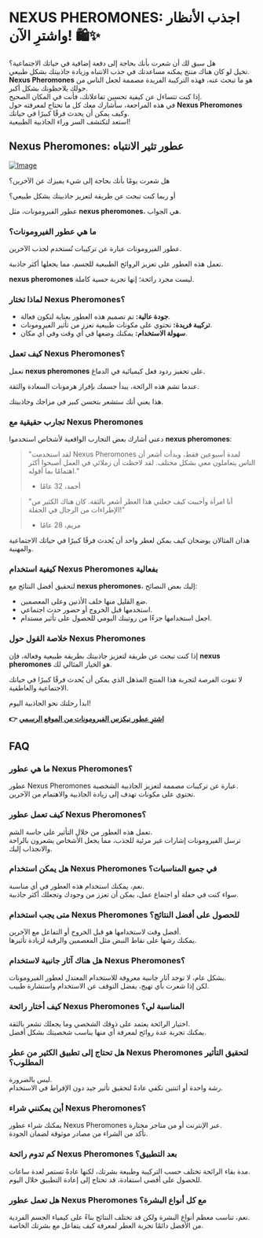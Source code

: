 # NEXUS PHEROMONES: اجذب الأنظار واشترِ الآن! 🛍️✨

هل سبق لك أن شعرت بأنك بحاجة إلى دفعة إضافية في حياتك الاجتماعية؟  
تخيل لو كان هناك منتج يمكنه مساعدتك في جذب الانتباه وزيادة جاذبيتك بشكل طبيعي.  
**Nexus Pheromones** هو ما تبحث عنه، فهذه التركيبة الفريدة مصممة لجعل الناس من حولك يلاحظونك بشكل أكبر.  
إذا كنت تتساءل عن كيفية تحسين تفاعلاتك، فأنت في المكان الصحيح.  
في هذه المراجعة، سأشارك معك كل ما تحتاج لمعرفته حول **Nexus Pheromones** وكيف يمكن أن يحدث فرقًا كبيرًا في حياتك.  
استعد لتكتشف السر وراء الجاذبية الطبيعية!

## Nexus Pheromones: عطور تثير الانتباه

[![Image](https://www2.sellhealth.com/2/pheromoneicon_100x215b.gif)](https://gchaffi.com/CWNIIzNl)

هل شعرت يومًا بأنك بحاجة إلى شيء يميزك عن الآخرين؟

أو ربما كنت تبحث عن طريقة لتعزيز جاذبيتك بشكل طبيعي؟

عطور الفيرومونات، مثل **nexus pheromones**، هي الجواب.

### ما هي عطور الفيرومونات؟

عطور الفيرومونات عبارة عن تركيبات تُستخدم لجذب الآخرين. 

تعمل هذه العطور على تعزيز الروائح الطبيعية للجسم، مما يجعلها أكثر جاذبية.

**nexus pheromones** ليست مجرد رائحة؛ إنها تجربة حسية كاملة.

### لماذا تختار Nexus Pheromones؟

- **جودة عالية:** تم تصميم هذه العطور بعناية لتكون فعالة.
- **تركيبة فريدة:** تحتوي على مكونات طبيعية تعزز من تأثير الفيرومونات.
- **سهولة الاستخدام:** يمكنك وضعها في أي وقت وفي أي مكان.

### كيف تعمل Nexus Pheromones؟

تعمل **nexus pheromones** على تحفيز ردود فعل كيميائية في الدماغ.

عندما تشم هذه الرائحة، يبدأ جسمك بإفراز هرمونات السعادة والثقة.

هذا يعني أنك ستشعر بتحسن كبير في مزاجك وجاذبيتك.

### تجارب حقيقية مع Nexus Pheromones

دعني أشارك بعض التجارب الواقعية لأشخاص استخدموا **nexus pheromones**:

> "لقد استخدمت Nexus Pheromones لمدة أسبوعين فقط، وبدأت أشعر أن الناس يتعاملون معي بشكل مختلف. 
> لقد لاحظت أن زملائي في العمل أصبحوا أكثر اهتمامًا بما أقوله." 
> - أحمد، 32 عامًا

> "أنا امرأة وأحببت كيف جعلني هذا العطر أشعر بالثقة. 
> كان هناك الكثير من الإطراءات من الرجال في الحفلة!" 
> - مريم، 28 عامًا

هذان المثالان يوضحان كيف يمكن لعطر واحد أن يُحدث فرقًا كبيرًا في حياتك الاجتماعية والمهنية.

### كيفية استخدام Nexus Pheromones بفعالية

لتحقيق أفضل النتائج مع **nexus pheromones**، إليك بعض النصائح:

- ضع القليل منها خلف الأذنين وعلى المعصمين.
- استخدمها قبل الخروج أو حضور حدث اجتماعي.
- اجعل استخدامها جزءًا من روتينك اليومي للحصول على تأثير مستدام.

### خلاصة القول حول Nexus Pheromones

إذا كنت تبحث عن طريقة لتعزيز جاذبيتك بطريقة طبيعية وفعالة، فإن **nexus pheromones** هو الخيار المثالي لك. 

لا تفوت الفرصة لتجربة هذا المنتج المذهل الذي يمكن أن يُحدث فرقًا كبيرًا في حياتك الاجتماعية والعاطفية. 

ابدأ رحلتك نحو الجاذبية اليوم!



**👉 [اشترِ عطور نيكزس الفيرومونات من الموقع الرسمي](https://gchaffi.com/CWNIIzNl)**

## FAQ

### ما هي عطور Nexus Pheromones؟
عطور Nexus Pheromones عبارة عن تركيبات مصممة لتعزيز الجاذبية الشخصية.  
تحتوي على مكونات تهدف إلى زيادة الجاذبية والاهتمام من الآخرين.

### كيف تعمل عطور Nexus Pheromones؟
تعمل هذه العطور من خلال التأثير على حاسة الشم.  
ترسل الفيرومونات إشارات غير مرئية للجذب، مما يجعل الأشخاص يشعرون بالراحة والانجذاب إليك.

### هل يمكن استخدام Nexus Pheromones في جميع المناسبات؟
نعم، يمكنك استخدام هذه العطور في أي مناسبة.  
سواء كنت في حفلة أو اجتماع عمل، يمكن أن تعزز من وجودك وتجعلك أكثر جاذبية.

### متى يجب استخدام Nexus Pheromones للحصول على أفضل النتائج؟
أفضل وقت لاستخدامها هو قبل الخروج أو التفاعل مع الآخرين.  
يمكنك رشها على نقاط النبض مثل المعصمين والرقبة لزيادة تأثيرها.

### هل هناك آثار جانبية لاستخدام Nexus Pheromones؟
بشكل عام، لا توجد آثار جانبية معروفة للاستخدام المعتدل لعطور الفيرومونات.  
لكن إذا شعرت بأي تهيج، يفضل التوقف عن الاستخدام واستشارة طبيب.

### كيف أختار رائحة Nexus Pheromones المناسبة لي؟
اختيار الرائحة يعتمد على ذوقك الشخصي وما يجعلك تشعر بالثقة.  
يمكنك تجربة عدة روائح لمعرفة أي منها يناسب شخصيتك بشكل أفضل.

### هل تحتاج إلى تطبيق الكثير من عطر Nexus Pheromones لتحقيق التأثير المطلوب؟
ليس بالضرورة.  
رشة واحدة أو اثنتين تكفي عادةً لتحقيق تأثير جيد دون الإفراط في الاستخدام.

### أين يمكنني شراء Nexus Pheromones؟
يمكنك شراء عطور Nexus Pheromones عبر الإنترنت أو من متاجر مختارة.  
تأكد من الشراء من مصادر موثوقة لضمان الجودة.

### كم تدوم رائحة Nexus Pheromones بعد التطبيق؟
مدة بقاء الرائحة تختلف حسب التركيبة وطبيعة بشرتك، لكنها عادةً تستمر لعدة ساعات.  
للحصول على أقصى استفادة، قد تحتاج إلى إعادة التطبيق خلال اليوم.

### هل تعمل عطور Nexus Pheromones مع كل أنواع البشرة؟
نعم، تناسب معظم أنواع البشرة ولكن قد تختلف النتائج بناءً على كيمياء الجسم الفردية.  
من الأفضل دائمًا تجربة العطر لمعرفة كيف يتفاعل مع بشرتك الخاصة.